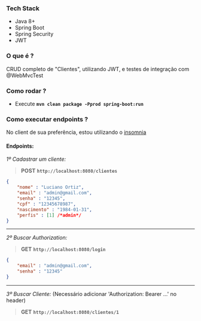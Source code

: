 ### Tech Stack
- Java 8+
- Spring Boot
- Spring Security
- JWT

### O que é ?
CRUD completo de "Clientes", utilizando JWT, e testes de integração com @WebMvcTest

### Como rodar ?
- Execute **`mvn clean package -Pprod spring-boot:run`**

### Como executar endpoints ?
No client de sua preferência, estou utilizando o [insomnia](https://insomnia.rest/)

#### Endpoints:

*1º Cadastrar um cliente:*
> **POST** **`http://localhost:8080/clientes`**
```json
{
	"nome" : "Luciano Ortiz",
	"email" : "admin@gmail.com",
	"senha" : "12345",
	"cpf" : "12345678987",
	"nascimento" : "1984-01-31",
	"perfis" : [1] /*admin*/
}
```

<hr>

*2º Buscar Authorization:*
> **GET** **`http://localhost:8080/login`**
```json
{
	"email" : "admin@gmail.com",
	"senha" : "12345"
}
```

<hr>

*3º Buscar Cliente:* (Necessário adicionar 'Authorization: Bearer ...' no header)
> **GET** **`http://localhost:8080/clientes/1`**
